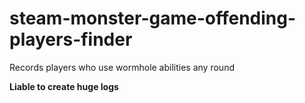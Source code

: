 # steam-monster-game-offending-players-finder
Records players who use wormhole abilities any round

**Liable to create huge logs**
